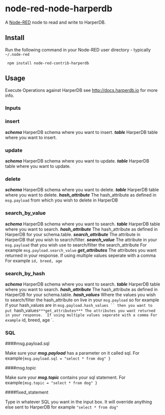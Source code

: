 node-red-node-harperdb
========================
A <a href="http://nodered.org" target="_new">Node-RED</a> node to read and write to HarperDB.

Install
-------

Run the following command in your Node-RED user directory - typically `~/.node-red`
```
 npm install node-red-contrib-harperdb
```

Usage
-----
Execute Operations against HarperDB see <a href="http://docs.harperdb.io"> http://docs.harperdb.io for more info. 
### Inputs

### insert

***schema*** HarperDB schema where you want to insert.
***table*** HarperDB table where you want to insert.




### update

***schema*** HarperDB schema where you want to update.
***table*** HarperDB table where you want to  update.



### delete

***schema*** HarperDB schema where you want to delete.
***table*** HarperDB table where you want to delete.
***hash_attribute*** The hash_attribute as defined in `msg.payload` from which you wish to delete in HarperDB






### search_by_value

***schema*** HarperDB schema where you want to search.
***table*** HarperDB table where you want to search.
***hash_attribute*** The hash_attribute as defined in HarperDB for your schema.table.
***search_attribute*** The attribute in HarperDB that you wish to search/filter.
***search_value*** The attribute in your `msg.payload` that you wish use to search/filter the search_attribute For example `msg.payload.search_value`
***get_attributes*** The attributes you want returned in your response.  If using multiple values seperate with a comma For example ` id, breed, age `


### search_by_hash

***schema*** HarperDB schema where you want to search.
***table*** HarperDB table where you want to search.
***hash_attribute*** The hash_attribute as defined in HarperDB for your schema.table.
***hash_values*** Where the values you wish to search/filter the hash_attribute on live in your `msg.payload`  so for example if your hash_values are in `msg.payload.hash_values `` then you want to put `hash_values`
***get_attributes*** The attributes you want returned in your response.  If using multiple values seperate with a comma For example ` id, breed, age `.


### SQL
####msg.payload.sql

Make sure your ***msg.payload*** has a parameter on it called sql.  For example`{msg.payload.sql = "select * from dog" }`

####msg.topic

Make sure your ***msg.topic*** contains your sql statement.  For example`{msg.topic = "select * from dog" }`

####fixed_statement

Type in whatever SQL you want in the input box.  It will override anything else sent to HarperDB for example ` "select * from dog" `
